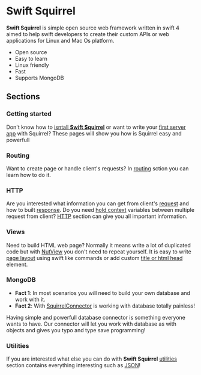 # Swift Squirrel

**Swift Squirrel** is simple open source web framework written in swift 4 aimed to help swift developers to create their custom APIs or web applications for Linux and Mac Os platform. 

- Open source
- Easy to learn
- Linux friendly
- Fast
- Supports MongoDB

## Sections

### Getting started
Don't know how to [isntall **Swift Squirrel**](Installation) or want to write your [first server app](HelloWorld) with Squirrel? These pages will show you how is Squirrel easy and powerfull

### Routing
Want to create page or handle client's requests? In [routing](../Routing) sction you can learn how to do it. 

### HTTP 
Are you interested what information you can get from client's [request](../HTTP/Request) and how to built [response](../HTTP/Response). Do you need [hold context](../HTTP/Sessions) variables between multiple request from client? [HTTP](../HTTP) section can give you all important information.

### Views
Need to build HTML web page? Normally it means write a lot of duplicated code but with [NutView](../Views) you don't need to repeat yourself. It is easy to write [page layout](../Views/PageLayout) using swift like commands or add custom [title or html head](../Views/HeadCommands) element.

### MongoDB
- **Fact 1**: In most scenarios you will need to build your own database and work with it. 
- **Fact 2**: With [SquirrelConnector](../MongoDB) is working with database totally painless!

Having simple and powerfull database connector is something everyone wants to have. Our connector will let you work with database as with objects and gives you typo and type save programming!

### Utilities
If you are interested what else you can do with **Swift Squirrel** [utilities](../Utilities) section contains everything interesting such as [JSON](../Utilities/JSON)!
